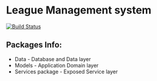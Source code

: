 # League Management system
[![Build Status](https://travis-ci.com/uspeit/league-system-server.svg?token=Ybx5nPk1YALxxKJ7xCyg&branch=main)](https://travis-ci.com/uspeit/league-system-server)

## Packages Info:
- Data - Database and Data layer
- Models - Application Domain layer
- Services package - Exposed Service layer